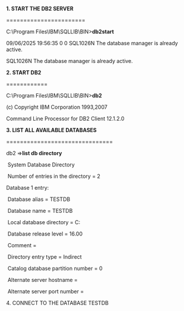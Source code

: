 **1. START THE DB2 SERVER**

=======================

C:\\Program Files\\IBM\\SQLLIB\\BIN>**db2start**



09/06/2025 19:56:35     0   0   SQL1026N  The database manager is already active.

SQL1026N  The database manager is already active.



**2. START DB2**

============

C:\\Program Files\\IBM\\SQLLIB\\BIN>**db2**



(c) Copyright IBM Corporation 1993,2007

Command Line Processor for DB2 Client 12.1.2.0



**3. LIST ALL AVAILABLE DATABASES**

===============================

db2 =>**list db directory**



&nbsp;System Database Directory



&nbsp;Number of entries in the directory = 2



Database 1 entry:



&nbsp;Database alias                       = TESTDB

&nbsp;Database name                        = TESTDB

&nbsp;Local database directory             = C:

&nbsp;Database release level               = 16.00

&nbsp;Comment                              =

&nbsp;Directory entry type                 = Indirect

&nbsp;Catalog database partition number    = 0

&nbsp;Alternate server hostname            =

&nbsp;Alternate server port number         =



4\. CONNECT TO THE DATABASE TESTDB






















